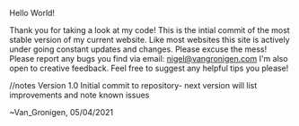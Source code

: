 Hello World!

Thank you for taking a look at my code!
This is the intial commit of the most stable version of my current website.
Like most websites this site is actively under going constant updates and changes. Please excuse the mess!
Please report any bugs you find via email: nigel@vangronigen.com
I'm also open to creative feedback. Feel free to suggest any helpful tips you please!


//notes
Version 1.0
Initial commit to repository- next version will list improvements and note known issues

~Van_Gronigen, 05/04/2021